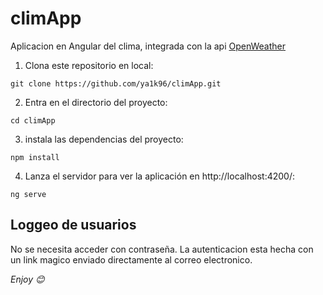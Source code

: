 # climApp

Aplicacion en Angular del clima, integrada con la api [OpenWeather]("https://openweathermaps.com")

1. Clona este repositorio en local:

```console
git clone https://github.com/ya1k96/climApp.git
```

2. Entra en el directorio del proyecto:

```console
cd climApp
```
3. instala las dependencias del proyecto:

```console
npm install
```

4. Lanza el servidor para ver la aplicación en http://localhost:4200/:

```console
ng serve
```

## Loggeo de usuarios

No se necesita acceder con contraseña. La autenticacion esta hecha con un link magico enviado directamente al correo electronico.

*Enjoy 😊*

